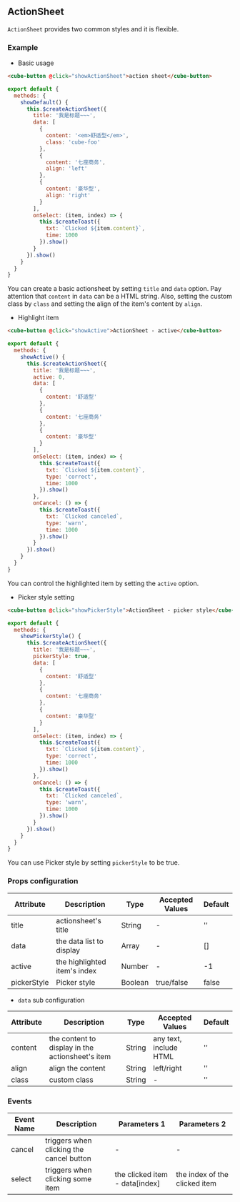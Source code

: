 ## ActionSheet

`ActionSheet` provides two common styles and it is flexible.

### Example

- Basic usage

```html
<cube-button @click="showActionSheet">action sheet</cube-button>
```
```js
export default {
  methods: {
    showDefault() {
      this.$createActionSheet({
        title: '我是标题~~~',
        data: [
          {
            content: '<em>舒适型</em>',
            class: 'cube-foo'
          },
          {
            content: '七座商务',
            align: 'left'
          },
          {
            content: '豪华型',
            align: 'right'
          }
        ],
        onSelect: (item, index) => {
          this.$createToast({
            txt: `Clicked ${item.content}`,
            time: 1000
          }).show()
        }
      }).show()
    }
  }
}
```

You can create a basic actionsheet by setting `title` and `data` option. Pay attention that `content` in `data` can be a HTML string. Also, setting the custom class by `class` and setting the align of the item's content by `align`.

- Highlight item

```html
<cube-button @click="showActive">ActionSheet - active</cube-button>
```
```js
export default {
  methods: {
    showActive() {
      this.$createActionSheet({
        title: '我是标题~~~',
        active: 0,
        data: [
          {
            content: '舒适型'
          },
          {
            content: '七座商务'
          },
          {
            content: '豪华型'
          }
        ],
        onSelect: (item, index) => {
          this.$createToast({
            txt: `Clicked ${item.content}`,
            type: 'correct',
            time: 1000
          }).show()
        },
        onCancel: () => {
          this.$createToast({
            txt: `Clicked canceled`,
            type: 'warn',
            time: 1000
          }).show()
        }
      }).show()
    }
  }
}
```

You can control the highlighted item by setting the `active` option.

- Picker style setting

```html
<cube-button @click="showPickerStyle">ActionSheet - picker style</cube-button>
```
```js
export default {
  methods: {
    showPickerStyle() {
      this.$createActionSheet({
        title: '我是标题~~~',
        pickerStyle: true,
        data: [
          {
            content: '舒适型'
          },
          {
            content: '七座商务'
          },
          {
            content: '豪华型'
          }
        ],
        onSelect: (item, index) => {
          this.$createToast({
            txt: `Clicked ${item.content}`,
            type: 'correct',
            time: 1000
          }).show()
        },
        onCancel: () => {
          this.$createToast({
            txt: `Clicked canceled`,
            type: 'warn',
            time: 1000
          }).show()
        }
      }).show()
    }
  }
}
```

You can use Picker style by setting `pickerStyle` to be true.

### Props configuration

| Attribute | Description | Type | Accepted Values | Default |
| - | - | - | - | - |
| title | actionsheet's title | String | - | '' |
| data | the data list to display | Array | - | [] |
| active | the highlighted item's index | Number | - | -1 |
| pickerStyle | Picker style | Boolean | true/false | false |

* `data` sub configuration

| Attribute | Description | Type | Accepted Values | Default |
| - | - | - | - | - |
| content | the content to display in the actionsheet's item | String | any text, include HTML | '' |
| align | align the content | String | left/right | '' |
| class | custom class | String | - | '' |

### Events

| Event Name | Description | Parameters 1 | Parameters 2 |
| - | - | - | - |
| cancel | triggers when clicking the cancel button | - | - |
| select | triggers when clicking some item | the clicked item - data[index] | the index of the clicked item |
